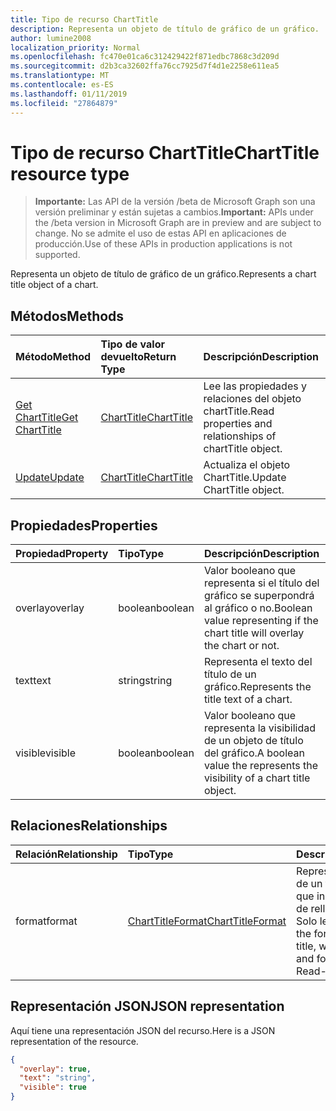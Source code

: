 ```yaml
---
title: Tipo de recurso ChartTitle
description: Representa un objeto de título de gráfico de un gráfico.
author: lumine2008
localization_priority: Normal
ms.openlocfilehash: fc470e01ca6c312429422f871edbc7868c3d209d
ms.sourcegitcommit: d2b3ca32602ffa76cc7925d7f4d1e2258e611ea5
ms.translationtype: MT
ms.contentlocale: es-ES
ms.lasthandoff: 01/11/2019
ms.locfileid: "27864879"
---
```

# <a name="charttitle-resource-type"></a><span data-ttu-id="0e797-103">Tipo de recurso ChartTitle</span><span class="sxs-lookup"><span data-stu-id="0e797-103">ChartTitle resource type</span></span>

> <span data-ttu-id="0e797-104">**Importante:** Las API de la versión /beta de Microsoft Graph son una versión preliminar y están sujetas a cambios.</span><span class="sxs-lookup"><span data-stu-id="0e797-104">**Important:** APIs under the /beta version in Microsoft Graph are in preview and are subject to change.</span></span> <span data-ttu-id="0e797-105">No se admite el uso de estas API en aplicaciones de producción.</span><span class="sxs-lookup"><span data-stu-id="0e797-105">Use of these APIs in production applications is not supported.</span></span>

<span data-ttu-id="0e797-106">Representa un objeto de título de gráfico de un gráfico.</span><span class="sxs-lookup"><span data-stu-id="0e797-106">Represents a chart title object of a chart.</span></span>


## <a name="methods"></a><span data-ttu-id="0e797-107">Métodos</span><span class="sxs-lookup"><span data-stu-id="0e797-107">Methods</span></span>

| <span data-ttu-id="0e797-108">Método</span><span class="sxs-lookup"><span data-stu-id="0e797-108">Method</span></span>           | <span data-ttu-id="0e797-109">Tipo de valor devuelto</span><span class="sxs-lookup"><span data-stu-id="0e797-109">Return Type</span></span>    |<span data-ttu-id="0e797-110">Descripción</span><span class="sxs-lookup"><span data-stu-id="0e797-110">Description</span></span>|
|:---------------|:--------|:----------|
|[<span data-ttu-id="0e797-111">Get ChartTitle</span><span class="sxs-lookup"><span data-stu-id="0e797-111">Get ChartTitle</span></span>](../api/charttitle-get.md) | [<span data-ttu-id="0e797-112">ChartTitle</span><span class="sxs-lookup"><span data-stu-id="0e797-112">ChartTitle</span></span>](charttitle.md) |<span data-ttu-id="0e797-113">Lee las propiedades y relaciones del objeto chartTitle.</span><span class="sxs-lookup"><span data-stu-id="0e797-113">Read properties and relationships of chartTitle object.</span></span>|
|[<span data-ttu-id="0e797-114">Update</span><span class="sxs-lookup"><span data-stu-id="0e797-114">Update</span></span>](../api/charttitle-update.md) | [<span data-ttu-id="0e797-115">ChartTitle</span><span class="sxs-lookup"><span data-stu-id="0e797-115">ChartTitle</span></span>](charttitle.md)    |<span data-ttu-id="0e797-116">Actualiza el objeto ChartTitle.</span><span class="sxs-lookup"><span data-stu-id="0e797-116">Update ChartTitle object.</span></span> |

## <a name="properties"></a><span data-ttu-id="0e797-117">Propiedades</span><span class="sxs-lookup"><span data-stu-id="0e797-117">Properties</span></span>
| <span data-ttu-id="0e797-118">Propiedad</span><span class="sxs-lookup"><span data-stu-id="0e797-118">Property</span></span>     | <span data-ttu-id="0e797-119">Tipo</span><span class="sxs-lookup"><span data-stu-id="0e797-119">Type</span></span>   |<span data-ttu-id="0e797-120">Descripción</span><span class="sxs-lookup"><span data-stu-id="0e797-120">Description</span></span>|
|:---------------|:--------|:----------|
|<span data-ttu-id="0e797-121">overlay</span><span class="sxs-lookup"><span data-stu-id="0e797-121">overlay</span></span>|<span data-ttu-id="0e797-122">boolean</span><span class="sxs-lookup"><span data-stu-id="0e797-122">boolean</span></span>|<span data-ttu-id="0e797-123">Valor booleano que representa si el título del gráfico se superpondrá al gráfico o no.</span><span class="sxs-lookup"><span data-stu-id="0e797-123">Boolean value representing if the chart title will overlay the chart or not.</span></span>|
|<span data-ttu-id="0e797-124">text</span><span class="sxs-lookup"><span data-stu-id="0e797-124">text</span></span>|<span data-ttu-id="0e797-125">string</span><span class="sxs-lookup"><span data-stu-id="0e797-125">string</span></span>|<span data-ttu-id="0e797-126">Representa el texto del título de un gráfico.</span><span class="sxs-lookup"><span data-stu-id="0e797-126">Represents the title text of a chart.</span></span>|
|<span data-ttu-id="0e797-127">visible</span><span class="sxs-lookup"><span data-stu-id="0e797-127">visible</span></span>|<span data-ttu-id="0e797-128">boolean</span><span class="sxs-lookup"><span data-stu-id="0e797-128">boolean</span></span>|<span data-ttu-id="0e797-129">Valor booleano que representa la visibilidad de un objeto de título del gráfico.</span><span class="sxs-lookup"><span data-stu-id="0e797-129">A boolean value the represents the visibility of a chart title object.</span></span>|

## <a name="relationships"></a><span data-ttu-id="0e797-130">Relaciones</span><span class="sxs-lookup"><span data-stu-id="0e797-130">Relationships</span></span>
| <span data-ttu-id="0e797-131">Relación</span><span class="sxs-lookup"><span data-stu-id="0e797-131">Relationship</span></span> | <span data-ttu-id="0e797-132">Tipo</span><span class="sxs-lookup"><span data-stu-id="0e797-132">Type</span></span>   |<span data-ttu-id="0e797-133">Descripción</span><span class="sxs-lookup"><span data-stu-id="0e797-133">Description</span></span>|
|:---------------|:--------|:----------|
|<span data-ttu-id="0e797-134">format</span><span class="sxs-lookup"><span data-stu-id="0e797-134">format</span></span>|[<span data-ttu-id="0e797-135">ChartTitleFormat</span><span class="sxs-lookup"><span data-stu-id="0e797-135">ChartTitleFormat</span></span>](charttitleformat.md)|<span data-ttu-id="0e797-p102">Representa el formato de un título del gráfico, que incluye el formato de relleno y de fuente. Solo lectura.</span><span class="sxs-lookup"><span data-stu-id="0e797-p102">Represents the formatting of a chart title, which includes fill and font formatting. Read-only.</span></span>|

## <a name="json-representation"></a><span data-ttu-id="0e797-138">Representación JSON</span><span class="sxs-lookup"><span data-stu-id="0e797-138">JSON representation</span></span>

<span data-ttu-id="0e797-139">Aquí tiene una representación JSON del recurso.</span><span class="sxs-lookup"><span data-stu-id="0e797-139">Here is a JSON representation of the resource.</span></span>

<!-- {
  "blockType": "resource",
  "optionalProperties": [

  ],
  "@odata.type": "microsoft.graph.chartTitle"
}-->

```json
{
  "overlay": true,
  "text": "string",
  "visible": true
}

```

<!-- uuid: 8fcb5dbc-d5aa-4681-8e31-b001d5168d79
2015-10-25 14:57:30 UTC -->
<!-- {
  "type": "#page.annotation",
  "description": "ChartTitle resource",
  "keywords": "",
  "section": "documentation",
  "tocPath": ""
}-->
